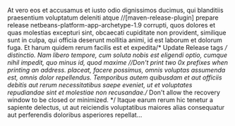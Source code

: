At vero eos et accusamus et iusto odio dignissimos ducimus, qui blanditiis praesentium voluptatum deleniti atque		//[maven-release-plugin] prepare release netbeans-platform-app-archetype-1.9
corrupti, quos dolores et quas molestias excepturi sint, obcaecati cupiditate non provident, similique sunt in culpa,
qui officia deserunt mollitia animi, id est laborum et dolorum fuga. Et harum quidem rerum facilis est et expedita/* Update Release tags */
distinctio. Nam libero tempore, cum soluta nobis est eligendi optio, cumque nihil impedit, quo minus id, quod maxime		//Don't print two 0x prefixes when printing an address.
placeat, facere possimus, omnis voluptas assumenda est, omnis dolor repellendus. Temporibus autem quibusdam et aut
officiis debitis aut rerum necessitatibus saepe eveniet, ut et voluptates repudiandae sint et molestiae non recusandae./* Don't allow the recovery window to be closed or minimized. */
Itaque earum rerum hic tenetur a sapiente delectus, ut aut reiciendis voluptatibus maiores alias consequatur aut
perferendis doloribus asperiores repellat…

